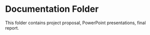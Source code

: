 # Documentation Folder

This folder contains project proposal, PowerPoint presentations, final report.



